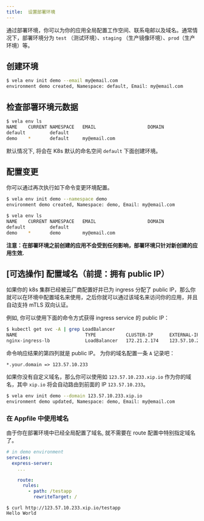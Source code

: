 ```yaml
---
title:  设置部署环境
---
```


通过部署环境，你可以为你的应用全局配置工作空间、联系电邮以及域名。通常情况下，部署环境分为 `test` （测试环境）、`staging` （生产镜像环境）、`prod`（生产环境）等。

## 创建环境

```bash
$ vela env init demo --email my@email.com
environment demo created, Namespace: default, Email: my@email.com
```

## 检查部署环境元数据

```bash
$ vela env ls
NAME   	CURRENT	NAMESPACE	EMAIL                	DOMAIN
default	       	default  	
demo   	*      	default  	my@email.com
```

默认情况下, 将会在 K8s 默认的命名空间 `default` 下面创建环境。

## 配置变更

你可以通过再次执行如下命令变更环境配置。

```bash
$ vela env init demo --namespace demo
environment demo created, Namespace: demo, Email: my@email.com
```

```bash
$ vela env ls
NAME   	CURRENT	NAMESPACE	EMAIL                	DOMAIN
default	       	default  	
demo   	*      	demo     	my@email.com
```

**注意：在部署环境之前创建的应用不会受到任何影响，部署环境只针对新创建的应用生效.**

## [可选操作] 配置域名（前提：拥有 public IP）

如果你的 k8s 集群已经被云厂商配置好并已为 ingress 分配了 public IP，那么你就可以在环境中配置域名来使用，之后你就可以通过该域名来访问你的应用，并且自动支持 mTLS 双向认证。

例如, 你可以使用下面的命令方式获得 ingress service 的 public IP：  

```bash
$ kubectl get svc -A | grep LoadBalancer
NAME                         TYPE           CLUSTER-IP      EXTERNAL-IP     PORT(S)                      AGE
nginx-ingress-lb             LoadBalancer   172.21.2.174    123.57.10.233   80:32740/TCP,443:32086/TCP   41d
```

命令响应结果的第四列就是 public IP。 为你的域名配置一条 `A` 记录吧：

```
*.your.domain => 123.57.10.233
``` 

如果你没有自定义域名，那么你可以使用如 `123.57.10.233.xip.io` 作为你的域名，其中 `xip.io` 将会自动路由到前面的 IP `123.57.10.233`。


```bash
$ vela env init demo --domain 123.57.10.233.xip.io
environment demo updated, Namespace: demo, Email: my@email.com
```

### 在 Appfile 中使用域名


由于你在部署环境中已经全局配置了域名, 就不需要在 route 配置中特别指定域名了。

```yaml
# in demo environment
servcies:
  express-server:
    ...

    route:
      rules:
        - path: /testapp
          rewriteTarget: /
```

```
$ curl http://123.57.10.233.xip.io/testapp
Hello World
```

